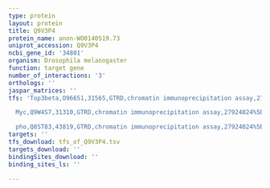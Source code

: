 ```yaml
---
type: protein
layout: protein
title: Q9V3P4
protein_name: anon-WO0140519.73
uniprot_accession: Q9V3P4
ncbi_gene_id: '34801'
organism: Drosophila melanogaster
function: target gene
number_of_interactions: '3'
orthologs: ''
jaspar_matrices: ''
tfs: 'Top3beta,O96651,31565,GTRD,chromatin immunoprecipitation assay,27924024%5Buid%5D,No

  Myc,Q9W4S7,31310,GTRD,chromatin immunoprecipitation assay,27924024%5Buid%5D,No

  pho,Q8ST83,43819,GTRD,chromatin immunoprecipitation assay,27924024%5Buid%5D,No'
targets: ''
tfs_download: tfs_of_Q9V3P4.tsv
targets_download: ''
bindingSites_download: ''
binding_sites_ls: ''

---
```

